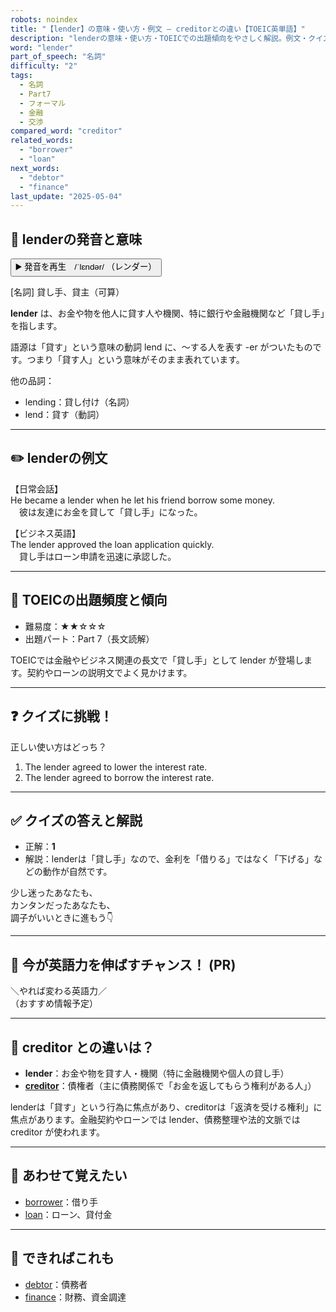 ```yaml
---
robots: noindex
title: "【lender】の意味・使い方・例文 ― creditorとの違い【TOEIC英単語】"
description: "lenderの意味・使い方・TOEICでの出題傾向をやさしく解説。例文・クイズ付きでcreditorとの違いもわかりやすく学べます。"
word: "lender"
part_of_speech: "名詞"
difficulty: "2"
tags:
  - 名詞
  - Part7
  - フォーマル
  - 金融
  - 交渉
compared_word: "creditor"
related_words:
  - "borrower"
  - "loan"
next_words:
  - "debtor"
  - "finance"
last_update: "2025-05-04"
---
```


## 🔰 lenderの発音と意味

<button class="play-audio" onclick="playTTS('lender')">
  <span class="play-audio-main">
    ▶️ 発音を再生　/ˈlɛndər/
  </span>
  <span class="play-audio-sub">
    （レンダー）
  </span>
</button>

[名詞] 貸し手、貸主（可算）

**lender** は、お金や物を他人に貸す人や機関、特に銀行や金融機関など「貸し手」を指します。

語源は「貸す」という意味の動詞 lend に、～する人を表す -er がついたものです。つまり「貸す人」という意味がそのまま表れています。

他の品詞：  
- lending：貸し付け（名詞）
- lend：貸す（動詞）

---

## ✏️ lenderの例文

【日常会話】  
He became a lender when he let his friend borrow some money.  
　彼は友達にお金を貸して「貸し手」になった。

【ビジネス英語】  
The lender approved the loan application quickly.  
　貸し手はローン申請を迅速に承認した。

---

## 🎯 TOEICの出題頻度と傾向

- 難易度：★★☆☆☆
- 出題パート：Part 7（長文読解）

TOEICでは金融やビジネス関連の長文で「貸し手」として lender が登場します。契約やローンの説明文でよく見かけます。

---

## ❓ クイズに挑戦！

正しい使い方はどっち？

1. The lender agreed to lower the interest rate.  
2. The lender agreed to borrow the interest rate.

---

## ✅ クイズの答えと解説

- 正解：**1**
- 解説：lenderは「貸し手」なので、金利を「借りる」ではなく「下げる」などの動作が自然です。

少し迷ったあなたも、  
カンタンだったあなたも、  
調子がいいときに進もう👇️

---

## 🚀 今が英語力を伸ばすチャンス！ (PR)

<div class="info-center">
＼やれば変わる英語力／<br>  
（おすすめ情報予定）
</div>

---

## 🤔  creditor との違いは？

- **lender**：お金や物を貸す人・機関（特に金融機関や個人の貸し手）
- **[creditor](/creditor)**：債権者（主に債務関係で「お金を返してもらう権利がある人」）

lenderは「貸す」という行為に焦点があり、creditorは「返済を受ける権利」に焦点があります。金融契約やローンでは lender、債務整理や法的文脈では creditor が使われます。

---

## 🧩 あわせて覚えたい

- [borrower](/borrower)：借り手
- [loan](/loan)：ローン、貸付金

---

## 📖 できればこれも

- [debtor](/debtor)：債務者
- [finance](/finance)：財務、資金調達

<!-- cvid: aid19_bid28 -->
